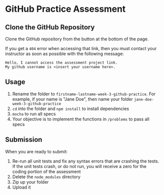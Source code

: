 # GitHub Practice Assessment

## Clone the GitHub Repository

Clone the GitHub repository from the button at the bottom of the page.

If you get a `404` error when accessing that link, then you must contact your
instructor as soon as possible with the following message:

```plaintext
Hello, I cannot access the assessment project link.
My github username is <insert your username here>.
```

## Usage

1. Rename the folder to `firstname-lastname-week-3-github-practice`. For
   example, if your name is "Jane Doe", then name your folder
   `jane-doe-week-3-github-practice`
2. `cd` into the folder and `npm install` to install dependencies
3. `mocha` to run all specs
4. Your objective is to implement the functions in `/problems` to pass all specs

## Submission

When you are ready to submit:

1. Re-run all unit tests and fix any syntax errors that are crashing the tests. If
the unit tests crash, or do not run, you will receive a zero for the coding
portion of the assessment
2. Delete the `node_modules` directory
3. Zip up your folder
4. Upload it